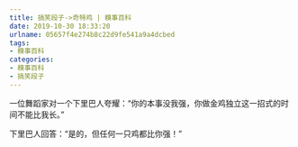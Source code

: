 ```yaml
---
title: 搞笑段子->奇特鸡 | 糗事百科
date: 2019-10-30 18:33:20
urlname: 05657f4e274b8c22d9fe541a9a4dcbed
tags: 
- 糗事百科
categories:
- 糗事百科
- 搞笑段子
---
```

一位舞蹈家对一个下里巴人夸耀：“你的本事没我强，你做金鸡独立这一招式的时间不能比我长。”

下里巴人回答：“是的，但任何一只鸡都比你强！”


